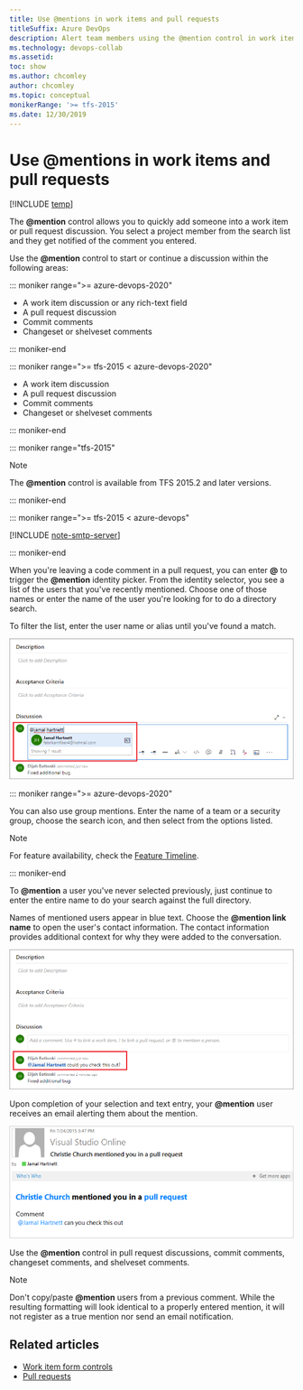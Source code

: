 ```yaml
---
title: Use @mentions in work items and pull requests 
titleSuffix: Azure DevOps 
description: Alert team members using the @mention control in work items and pull requests 
ms.technology: devops-collab
ms.assetid: 
toc: show
ms.author: chcomley
author: chcomley
ms.topic: conceptual
monikerRange: '>= tfs-2015'
ms.date: 12/30/2019
---
```


# Use &#64;mentions in work items and pull requests

[!INCLUDE [temp](../includes/version-ts-tfs-2015-2016.md)]

The <strong>@mention</strong> control allows you to quickly add someone into a work item or pull request discussion. You select a project member from the search list and they get notified of the comment you entered. 

Use the <strong>@mention</strong> control to start or continue a discussion within the following areas:

::: moniker range=">= azure-devops-2020"

- A work item discussion or any rich-text field
- A pull request discussion
- Commit comments
- Changeset or shelveset comments

::: moniker-end

::: moniker range=">= tfs-2015 < azure-devops-2020"

- A work item discussion 
- A pull request discussion
- Commit comments
- Changeset or shelveset comments

::: moniker-end

::: moniker range="tfs-2015"

> [!NOTE]
> The <strong>@mention</strong> control is available from TFS 2015.2 and later versions.

::: moniker-end

<a id="mention-person-id">  </a>

::: moniker range=">= tfs-2015 < azure-devops"

[!INCLUDE [note-smtp-server](includes/note-smtp-server.md)]

::: moniker-end

When you're leaving a code comment in a pull request, you can enter **\@** to trigger the **\@mention** identity picker. From the identity selector, you see a list of the users that you've recently mentioned. Choose one of those names or enter the name of the user you're looking for to do a directory search.  

To filter the list, enter the user name or alias until you've found a match.

![Web portal, Pull Request, Type a user name or email alias to locate a match](media/at-mention-pr-type-name.png)  

::: moniker range=">= azure-devops-2020"

You can also use group mentions. Enter the name of a team or a security group, choose the search icon, and then select from the options listed.

> [!NOTE]
> For feature availability, check the [Feature Timeline](/azure/devops/release-notes/features-timeline).

::: moniker-end

To **\@mention** a user you've never selected previously, just continue to enter the entire name to do your search against the full directory.  

Names of mentioned users appear in blue text. Choose the **\@mention link name** to open the user's contact information. The contact information provides additional context for why they were added to the conversation.  

![Web portal, At mention user contact information accessible](media/at-mention-link-to-user-contact-card.png)  

Upon completion of your selection and text entry, your <strong>@mention</strong> user receives an email alerting them about the mention.  

![Email sent to at-mention user organization](media/mail-to-at-mention-user.png)

Use the **\@mention** control in pull request discussions, commit comments, changeset comments, and shelveset comments.

> [!NOTE]
> Don't copy/paste **@mention** users from a previous comment. While the resulting formatting will look identical to a properly entered mention, it will not register as a true mention nor send an email notification.



## Related articles

- [Work item form controls](../boards/work-items/work-item-form-controls.md)  
- [Pull requests](../repos/git/pullrequest.md)
